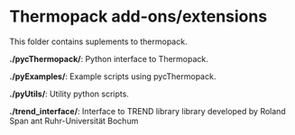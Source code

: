 # Thermopack add-ons/extensions

This folder contains suplements to thermopack.

**./pycThermopack/**: Python interface to Thermopack.  
  
**./pyExamples/**: Example scripts using pycThermopack.  
  
**./pyUtils/**: Utility python scripts.  
  
**./trend_interface/**: Interface to TREND library library developed by Roland Span ant Ruhr-Universität Bochum  
  
